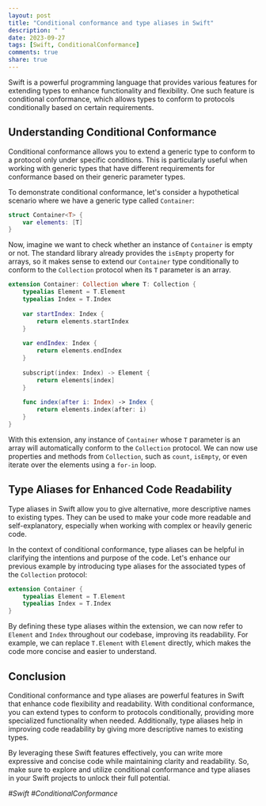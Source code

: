 ```yaml
---
layout: post
title: "Conditional conformance and type aliases in Swift"
description: " "
date: 2023-09-27
tags: [Swift, ConditionalConformance]
comments: true
share: true
---
```


Swift is a powerful programming language that provides various features for extending types to enhance functionality and flexibility. One such feature is conditional conformance, which allows types to conform to protocols conditionally based on certain requirements.

## Understanding Conditional Conformance

Conditional conformance allows you to extend a generic type to conform to a protocol only under specific conditions. This is particularly useful when working with generic types that have different requirements for conformance based on their generic parameter types.

To demonstrate conditional conformance, let's consider a hypothetical scenario where we have a generic type called `Container`:

```swift
struct Container<T> {
    var elements: [T]
}
```

Now, imagine we want to check whether an instance of `Container` is empty or not. The standard library already provides the `isEmpty` property for arrays, so it makes sense to extend our `Container` type conditionally to conform to the `Collection` protocol when its `T` parameter is an array.

```swift
extension Container: Collection where T: Collection {
    typealias Element = T.Element
    typealias Index = T.Index
    
    var startIndex: Index {
        return elements.startIndex
    }
    
    var endIndex: Index {
        return elements.endIndex
    }
    
    subscript(index: Index) -> Element {
        return elements[index]
    }
    
    func index(after i: Index) -> Index {
        return elements.index(after: i)
    }
}
```

With this extension, any instance of `Container` whose `T` parameter is an array will automatically conform to the `Collection` protocol. We can now use properties and methods from `Collection`, such as `count`, `isEmpty`, or even iterate over the elements using a `for-in` loop.

## Type Aliases for Enhanced Code Readability

Type aliases in Swift allow you to give alternative, more descriptive names to existing types. They can be used to make your code more readable and self-explanatory, especially when working with complex or heavily generic code.

In the context of conditional conformance, type aliases can be helpful in clarifying the intentions and purpose of the code. Let's enhance our previous example by introducing type aliases for the associated types of the `Collection` protocol:

```swift
extension Container {
    typealias Element = T.Element
    typealias Index = T.Index
}
```

By defining these type aliases within the extension, we can now refer to `Element` and `Index` throughout our codebase, improving its readability. For example, we can replace `T.Element` with `Element` directly, which makes the code more concise and easier to understand.

## Conclusion

Conditional conformance and type aliases are powerful features in Swift that enhance code flexibility and readability. With conditional conformance, you can extend types to conform to protocols conditionally, providing more specialized functionality when needed. Additionally, type aliases help in improving code readability by giving more descriptive names to existing types.

By leveraging these Swift features effectively, you can write more expressive and concise code while maintaining clarity and readability. So, make sure to explore and utilize conditional conformance and type aliases in your Swift projects to unlock their full potential.

*#Swift* *#ConditionalConformance*